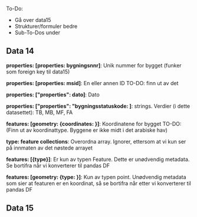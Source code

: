 To-Do: 
* Gå over data15
* Strukturer/formuler bedre
* Sub-To-Dos under

## Data 14
**properties: [properties: bygningsnnr]**: Unik nummer for bygget (funker som foreign key til data15)

**properties: [properties: msid]**: En eller annen ID TO-DO: finn ut av det

**properties: ["properties": dato]**: Dato

**properties: ["properties": "bygningsstatuskode: ]**: strings. Verdier (i dette datasettet): TB, MB, MF, FA

**features: [geometry: {coordinates: }]**: Koordinatene for bygget TO-DO: (Finn ut av koordinattype. Byggene er ikke midt i det arabiske hav)

**type: feature collections**: Overordna array. Ignorer, ettersom at vi kun ser på innmaten av det nøstede arrayet  

**features: [{type}]**: Er kun av typen Feature. Dette er unødvendig metadata. Se bortifra når vi konverterer til pandas DF

**features: [geometry: {type: }]**: Kun av typen point. Unødvendig metadata som sier at featuren er en koordinat, så se bortifra når etter vi konverterer til pandas DF  
## Data 15